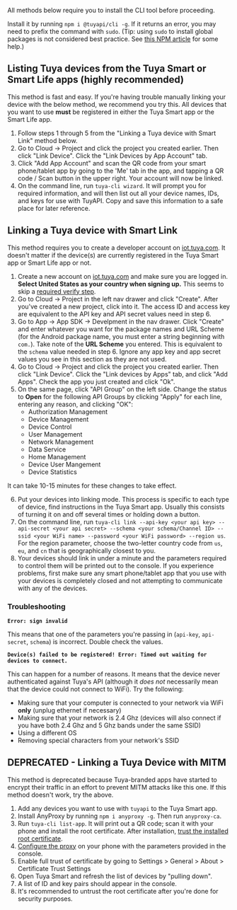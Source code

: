 All methods below require you to install the CLI tool before proceeding.

Install it by running `npm i @tuyapi/cli -g`. If it returns an error, you may need to prefix the command with `sudo`. (Tip: using `sudo` to install global packages is not considered best practice. See [this NPM article](https://docs.npmjs.com/getting-started/fixing-npm-permissions) for some help.)

## Listing Tuya devices from the **Tuya Smart** or **Smart Life** apps (highly recommended)

This method is fast and easy. If you're having trouble manually linking your device with the below method, we recommend you try this. All devices that you want to use **must** be registered in either the Tuya Smart app or the Smart Life app.

1. Follow steps 1 through 5 from the "Linking a Tuya device with Smart Link" method below.
2. Go to Cloud -> Project and click the project you created earlier. Then click "Link Device". Click the "Link Devices by App Account" tab.
3. Click "Add App Account" and scan the QR code from your smart phone/tablet app by going to the 'Me' tab in the app, and tapping a QR code / Scan button in the upper right. Your account will now be linked.
4. On the command line, run `tuya-cli wizard`. It will prompt you for required information, and will then list out all your device names, IDs, and keys for use with TuyAPI. Copy and save this information to a safe place for later reference.

## Linking a Tuya device with Smart Link

This method requires you to create a developer account on [iot.tuya.com](https://iot.tuya.com). It doesn't matter if the device(s) are currently registered in the Tuya Smart app or Smart Life app or not.

1. Create a new account on [iot.tuya.com](https://iot.tuya.com) and make sure you are logged in. **Select United States as your country when signing up.** This seems to skip a [required verify step](https://github.com/codetheweb/tuyapi/issues/425).
2. Go to Cloud -> Project in the left nav drawer and click "Create". After you've created a new project, click into it. The access ID and access key are equivalent to the API key and API secret values need in step 6.
3. Go to App -> App SDK -> Develpment in the nav drawer. Click "Create" and enter whatever you want for the package names and URL Scheme (for the Android package name, you must enter a string beginning with `com.`). Take note of the **URL Scheme** you entered. This is equivalent to the `schema` value needed in step 6. Ignore any app key and app secret values you see in this section as they are not used.
4. Go to Cloud -> Project and click the project you created earlier. Then click "Link Device". Click the "Link devices by Apps" tab, and click "Add Apps". Check the app you just created and click "Ok".
5. On the same page, click "API Group" on the left side. Change the status to **Open** for the following API Groups by clicking "Apply" for each line, entering any reason, and clicking "OK": 
    - Authorization Management
    - Device Management
    - Device Control
    - User Management
    - Network Management
    - Data Service
    - Home Management
    - Device User Mangement
    - Device Statistics
    
It can take 10-15 minutes for these changes to take effect. 

6. Put your devices into linking mode.  This process is specific to each type of device, find instructions in the Tuya Smart app. Usually this consists of turning it on and off several times or holding down a button.
7. On the command line, run `tuya-cli link --api-key <your api key> --api-secret <your api secret> --schema <your schema/Channel ID> --ssid <your WiFi name> --password <your WiFi password> --region us`.  For the region parameter, choose the two-letter country code from `us`, `eu`, and `cn` that is geographically closest to you.
8. Your devices should link in under a minute and the parameters required to control them will be printed out to the console. If you experience problems, first make sure any smart phone/tablet app that you use with your devices is completely closed and not attempting to communicate with any of the devices.

### Troubleshooting

**`Error: sign invalid`**

This means that one of the parameters you're passing in (`api-key`, `api-secret`, `schema`) is incorrect. Double check the values.

**`Device(s) failed to be registered! Error: Timed out waiting for devices to connect.`**

This can happen for a number of reasons. It means that the device never authenticated against Tuya's API (although it *does not* necessarily mean that the device could not connect to WiFi). Try the following:
- Making sure that your computer is connected to your network via WiFi **only** (unplug ethernet if necessary)
- Making sure that your network is 2.4 Ghz (devices will also connect if you have both 2.4 Ghz and 5 Ghz bands under the same SSID)
- Using a different OS
- Removing special characters from your network's SSID

## **DEPRECATED** - Linking a Tuya Device with MITM

This method is deprecated because Tuya-branded apps have started to encrypt their traffic in an effort to prevent MITM attacks like this one.  If this method doesn't work, try the above.

1. Add any devices you want to use with `tuyapi` to the Tuya Smart app.
2. Install AnyProxy by running `npm i anyproxy -g`.  Then run `anyproxy-ca`.
3. Run `tuya-cli list-app`.  It will print out a QR code; scan it with your phone and install the root certificate.  After installation, [trust the installed root certificate](https://support.apple.com/en-nz/HT204477).
4. [Configure the proxy](http://www.iphonehacks.com/2017/02/how-to-configure-use-proxy-iphone-ipad.html) on your phone with the parameters provided in the console.
5. Enable full trust of certificate by going to Settings > General > About > Certificate Trust Settings
6. Open Tuya Smart and refresh the list of devices by "pulling down".
7. A list of ID and key pairs should appear in the console.
8. It's recommended to untrust the root certificate after you're done for security purposes.

